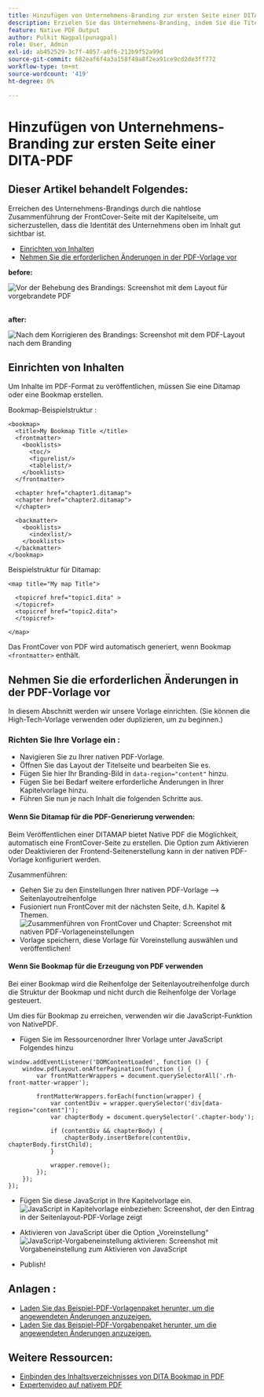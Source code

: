 ```yaml
---
title: Hinzufügen von Unternehmens-Branding zur ersten Seite einer DITA-PDF
description: Erzielen Sie das Unternehmens-Branding, indem Sie die Titelseite und die Kapitelseite integrieren und so sicherstellen, dass die Identität des Unternehmens oben im Inhalt klar angezeigt wird.
feature: Native PDF Output
author: Pulkit Nagpal(punagpal)
role: User, Admin
exl-id: ab452529-3c7f-4057-a0f6-212b9f52a99d
source-git-commit: 682eaf6f4a3a158f49a8f2ea91ce9cd2de3ff772
workflow-type: tm+mt
source-wordcount: '419'
ht-degree: 0%

---
```


# Hinzufügen von Unternehmens-Branding zur ersten Seite einer DITA-PDF

## Dieser Artikel behandelt Folgendes:

Erreichen des Unternehmens-Brandings durch die nahtlose Zusammenführung der FrontCover-Seite mit der Kapitelseite, um sicherzustellen, dass die Identität des Unternehmens oben im Inhalt gut sichtbar ist.

- [Einrichten von Inhalten](#set-up-your-content)
- [Nehmen Sie die erforderlichen Änderungen in der PDF-Vorlage vor](#create-necessary-changes-in-pdf-template)

**before:**

![Vor der Behebung des Brandings: Screenshot mit dem Layout für vorgebrandete PDF](../assets/publishing/branding-image1.png)
<br>
<br>

**after:**

![Nach dem Korrigieren des Brandings: Screenshot mit dem PDF-Layout nach dem Branding](../assets/publishing/branding-image2.png)

## Einrichten von Inhalten

Um Inhalte im PDF-Format zu veröffentlichen, müssen Sie eine Ditamap oder eine Bookmap erstellen.

Bookmap-Beispielstruktur :

```
<bookmap>
  <title>My Bookmap Title </title>
  <frontmatter>
    <booklists>
      <toc/>
      <figurelist/>
      <tablelist/>
    </booklists>
  </frontmatter>

  <chapter href="chapter1.ditamap">
  <chapter href="chapter2.ditamap">
  </chapter>

  <backmatter>
    <booklists>
      <indexlist/>
    </booklists>
  </backmatter>
</bookmap>
```

Beispielstruktur für Ditamap:

```
<map title="My map Title">

  <topicref href="topic1.dita" >
  </topicref>
  <topicref href="topic2.dita">
  </topicref>
  
</map>
```

Das FrontCover von PDF wird automatisch generiert, wenn Bookmap `<frontmatter>` enthält.


## Nehmen Sie die erforderlichen Änderungen in der PDF-Vorlage vor

In diesem Abschnitt werden wir unsere Vorlage einrichten. (Sie können die High-Tech-Vorlage verwenden oder duplizieren, um zu beginnen.)

### Richten Sie Ihre Vorlage ein :

- Navigieren Sie zu Ihrer nativen PDF-Vorlage.
- Öffnen Sie das Layout der Titelseite und bearbeiten Sie es.
- Fügen Sie hier Ihr Branding-Bild in `data-region="content"` hinzu.
- Fügen Sie bei Bedarf weitere erforderliche Änderungen in Ihrer Kapitelvorlage hinzu.
- Führen Sie nun je nach Inhalt die folgenden Schritte aus.


#### Wenn Sie Ditamap für die PDF-Generierung verwenden:

Beim Veröffentlichen einer DITAMAP bietet Native PDF die Möglichkeit, automatisch eine FrontCover-Seite zu erstellen. Die Option zum Aktivieren oder Deaktivieren der Frontend-Seitenerstellung kann in der nativen PDF-Vorlage konfiguriert werden.

Zusammenführen:
- Gehen Sie zu den Einstellungen Ihrer nativen PDF-Vorlage —> Seitenlayoutreihenfolge
- Fusioniert nun FrontCover mit der nächsten Seite, d.h. Kapitel &amp; Themen.
  ![Zusammenführen von FrontCover und Chapter: Screenshot mit nativen PDF-Vorlageneinstellungen](../assets/publishing/branding-image3.png)
- Vorlage speichern, diese Vorlage für Voreinstellung auswählen und veröffentlichen!


#### Wenn Sie Bookmap für die Erzeugung von PDF verwenden

Bei einer Bookmap wird die Reihenfolge der Seitenlayoutreihenfolge durch die Struktur der Bookmap und nicht durch die Reihenfolge der Vorlage gesteuert.

Um dies für Bookmap zu erreichen, verwenden wir die JavaScript-Funktion von NativePDF.

- Fügen Sie im Ressourcenordner Ihrer Vorlage unter JavaScript Folgendes hinzu

```
window.addEventListener('DOMContentLoaded', function () {
    window.pdfLayout.onAfterPagination(function () {
        var frontMatterWrappers = document.querySelectorAll('.rh-front-matter-wrapper');

        frontMatterWrappers.forEach(function(wrapper) {
            var contentDiv = wrapper.querySelector('div[data-region="content"]');
            var chapterBody = document.querySelector('.chapter-body');

            if (contentDiv && chapterBody) {
                chapterBody.insertBefore(contentDiv, chapterBody.firstChild);
            }

            wrapper.remove();
        });
    });
});
```

- Fügen Sie diese JavaScript in Ihre Kapitelvorlage ein.
  ![JavaScript in Kapitelvorlage einbeziehen: Screenshot, der den Eintrag in der Seitenlayout-PDF-Vorlage zeigt](../assets/publishing/branding-image4.png)

- Aktivieren von JavaScript über die Option „Voreinstellung“
  ![JavaScript-Vorgabeneinstellung aktivieren: Screenshot mit Vorgabeneinstellung zum Aktivieren von JavaScript](../assets/publishing/branding-image5.png)

- Publish!

## Anlagen :

- [Laden Sie das Beispiel-PDF-Vorlagenpaket herunter, um die angewendeten Änderungen anzuzeigen.](../assets/publishing/NativePDF_DemoTemplate.zip)
- [Laden Sie das Beispiel-PDF-Vorgabenpaket herunter, um die angewendeten Änderungen anzuzeigen.](../assets/publishing/Preset_Package.zip)


## Weitere Ressourcen:

- [Einbinden des Inhaltsverzeichnisses von DITA Bookmap in PDF](./how-to-include-bookmap-toc-in-pdf-publishing.md)
- [Expertenvideo auf nativem PDF](../../expert-sessions/native-pdf-publishing-eamples-part1-june2023.md)
